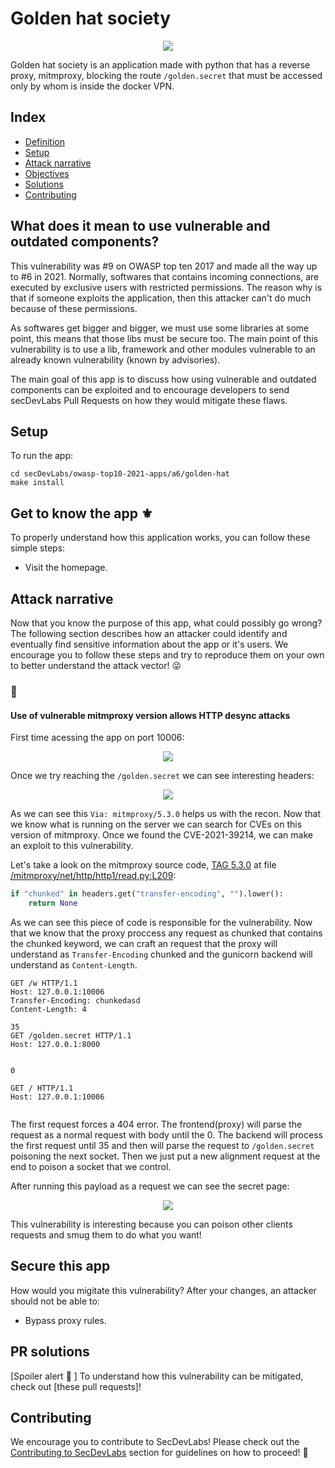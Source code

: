 <!-- This is a README Template for secDevLabs apps -->
# Golden hat society

<p align="center">
    <img src="https://raw.githubusercontent.com/chinchila/secDevLabs/lab-smuggling/owasp-top10-2021-apps/a6/golden-hat/images/img1.png"/>
</p>

Golden hat society is an application made with python that has a reverse proxy, mitmproxy, blocking the route `/golden.secret` that must be accessed only by whom is inside the docker VPN.

## Index

- [Definition](#definition)
- [Setup](#setup)
- [Attack narrative](#attack-narrative)
- [Objectives](#secure-this-app)
- [Solutions](#pr-solutions)
- [Contributing](#contributing)


## <a name="definition"></a> What does it mean to use vulnerable and outdated components?

This vulnerability was #9 on OWASP top ten 2017 and made all the way up to #6 in 2021. Normally, softwares that contains incoming connections, are executed by exclusive users with restricted permissions. The reason why is that if someone exploits the application, then this attacker can't do much because of these permissions.

As softwares get bigger and bigger, we must use some libraries at some point, this means that those libs must be secure too. The main point of this vulnerability is to use a lib, framework and other modules vulnerable to an already known vulnerability (known by advisories).

The main goal of this app is to discuss how using vulnerable and outdated components can be exploited and to encourage developers to send secDevLabs Pull Requests on how they would mitigate these flaws.

## Setup

To run the app:

```
cd secDevLabs/owasp-top10-2021-apps/a6/golden-hat
make install
```

## Get to know the app ⚜️

To properly understand how this application works, you can follow these simple steps:

* Visit the homepage.

## Attack narrative

Now that you know the purpose of this app, what could possibly go wrong? The following section describes how an attacker could identify and eventually find sensitive information about the app or it's users. We encourage you to follow these steps and try to reproduce them on your own to better understand the attack vector! 😜

### 👀

#### Use of vulnerable mitmproxy version allows HTTP desync attacks

First time acessing the app on port 10006:

<p align="center">
    <img src="https://raw.githubusercontent.com/chinchila/secDevLabs/lab-smuggling/owasp-top10-2021-apps/a6/golden-hat/images/img1.png"/>
</p>

Once we try reaching the `/golden.secret` we can see interesting headers:

<p align="center">
    <img src="https://raw.githubusercontent.com/chinchila/secDevLabs/lab-smuggling/owasp-top10-2021-apps/a6/golden-hat/images/attack1.png"/>
</p>

As we can see this `Via: mitmproxy/5.3.0` helps us with the recon. Now that we know what is running on the server we can search for CVEs on this version of mitmproxy. Once we found the CVE-2021-39214, we can make an exploit to this vulnerability.

Let's take a look on the mitmproxy source code, [TAG 5.3.0](https://github.com/mitmproxy/mitmproxy/tree/v5.3.0) at file [/mitmproxy/net/http/http1/read.py:L209](https://github.com/mitmproxy/mitmproxy/blob/a738b335a36b58f2b30741d76d9fe41866309299/mitmproxy/net/http/http1/read.py#L209):

```python
if "chunked" in headers.get("transfer-encoding", "").lower():
    return None
```

As we can see this piece of code is responsible for the vulnerability. Now that we know that the proxy proccess any request as chunked that contains the chunked keyword, we can craft an request that the proxy will understand as `Transfer-Encoding` chunked and the gunicorn backend will understand as `Content-Length`.

```
GET /w HTTP/1.1
Host: 127.0.0.1:10006
Transfer-Encoding: chunkedasd
Content-Length: 4

35
GET /golden.secret HTTP/1.1
Host: 127.0.0.1:8000


0

GET / HTTP/1.1
Host: 127.0.0.1:10006


```

The first request forces a 404 error. The frontend(proxy) will parse the request as a normal request with body until the 0. The backend will process the first request until 35 and then will parse the request to `/golden.secret` poisoning the next socket. Then we just put a new alignment request at the end to poison a socket that we control.

After running this payload as a request we can see the secret page:


<p align="center">
    <img src="https://raw.githubusercontent.com/chinchila/secDevLabs/lab-smuggling/owasp-top10-2021-apps/a6/golden-hat/images/attack2.png"/>
</p>

This vulnerability is interesting because you can poison other clients requests and smug them to do what you want!

## Secure this app

How would you migitate this vulnerability? After your changes, an attacker should not be able to:

- Bypass proxy rules.

## PR solutions

[Spoiler alert 🚨 ] To understand how this vulnerability can be mitigated, check out [these pull requests]!

## Contributing

We encourage you to contribute to SecDevLabs! Please check out the [Contributing to SecDevLabs](../../../docs/CONTRIBUTING.md) section for guidelines on how to proceed! 🎉

[secDevLabs]: https://github.com/globocom/secDevLabs